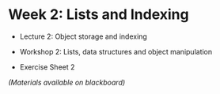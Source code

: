 # Week 2: Lists and Indexing

-   Lecture 2: Object storage and indexing

-   Workshop 2: Lists, data structures and object manipulation

-   Exercise Sheet 2


*(Materials available on blackboard)*
